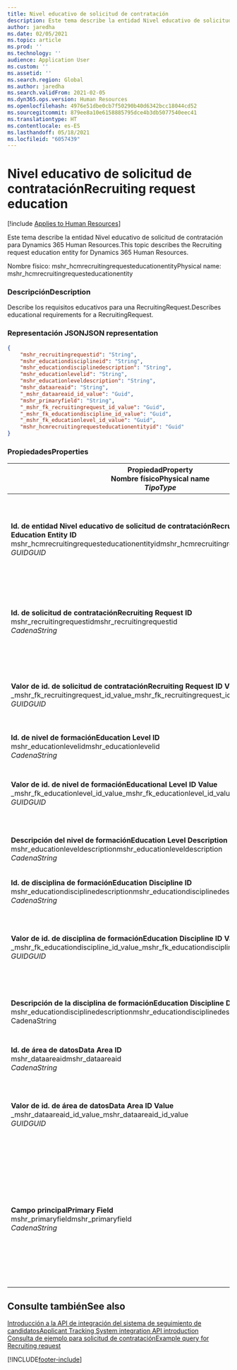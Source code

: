 ```yaml
---
title: Nivel educativo de solicitud de contratación
description: Este tema describe la entidad Nivel educativo de solicitud de contratación para Dynamics 365 Human Resources.
author: jaredha
ms.date: 02/05/2021
ms.topic: article
ms.prod: ''
ms.technology: ''
audience: Application User
ms.custom: ''
ms.assetid: ''
ms.search.region: Global
ms.author: jaredha
ms.search.validFrom: 2021-02-05
ms.dyn365.ops.version: Human Resources
ms.openlocfilehash: 4976e51dbe0cb7f50290b40d6342bcc18044cd52
ms.sourcegitcommit: 879ee8a10e6158885795dce4b3db5077540eec41
ms.translationtype: HT
ms.contentlocale: es-ES
ms.lasthandoff: 05/18/2021
ms.locfileid: "6057439"
---
```

# <a name="recruiting-request-education"></a><span data-ttu-id="00723-103">Nivel educativo de solicitud de contratación</span><span class="sxs-lookup"><span data-stu-id="00723-103">Recruiting request education</span></span>

[!include [Applies to Human Resources](../includes/applies-to-hr.md)]

<span data-ttu-id="00723-104">Este tema describe la entidad Nivel educativo de solicitud de contratación para Dynamics 365 Human Resources.</span><span class="sxs-lookup"><span data-stu-id="00723-104">This topic describes the Recruiting request education entity for Dynamics 365 Human Resources.</span></span>

<span data-ttu-id="00723-105">Nombre físico: mshr_hcmrecruitingrequesteducationentity</span><span class="sxs-lookup"><span data-stu-id="00723-105">Physical name: mshr_hcmrecruitingrequesteducationentity</span></span>

### <a name="description"></a><span data-ttu-id="00723-106">Descripción</span><span class="sxs-lookup"><span data-stu-id="00723-106">Description</span></span>

<span data-ttu-id="00723-107">Describe los requisitos educativos para una RecruitingRequest.</span><span class="sxs-lookup"><span data-stu-id="00723-107">Describes educational requirements for a RecruitingRequest.</span></span>

### <a name="json-representation"></a><span data-ttu-id="00723-108">Representación JSON</span><span class="sxs-lookup"><span data-stu-id="00723-108">JSON representation</span></span>

```json
{
    "mshr_recruitingrequestid": "String",
    "mshr_educationdisciplineid": "String",
    "mshr_educationdisciplinedescription": "String",
    "mshr_educationlevelid": "String",
    "mshr_educationleveldescription": "String",
    "mshr_dataareaid": "String",
    "_mshr_dataareaid_id_value": "Guid",
    "mshr_primaryfield": "String",
    "_mshr_fk_recruitingrequest_id_value": "Guid",
    "_mshr_fk_educationdiscipline_id_value": "Guid",
    "_mshr_fk_educationlevel_id_value": "Guid",
    "mshr_hcmrecruitingrequesteducationentityid": "Guid"
}
```

### <a name="properties"></a><span data-ttu-id="00723-109">Propiedades</span><span class="sxs-lookup"><span data-stu-id="00723-109">Properties</span></span>

| <span data-ttu-id="00723-110">Propiedad</span><span class="sxs-lookup"><span data-stu-id="00723-110">Property</span></span><br><span data-ttu-id="00723-111">**Nombre físico**</span><span class="sxs-lookup"><span data-stu-id="00723-111">**Physical name**</span></span><br><span data-ttu-id="00723-112">**_Tipo_**</span><span class="sxs-lookup"><span data-stu-id="00723-112">**_Type_**</span></span> | <span data-ttu-id="00723-113">Utilizar</span><span class="sxs-lookup"><span data-stu-id="00723-113">Use</span></span> | <span data-ttu-id="00723-114">Descripción</span><span class="sxs-lookup"><span data-stu-id="00723-114">Description</span></span> |
| --- | --- | --- |
| <span data-ttu-id="00723-115">**Id. de entidad Nivel educativo de solicitud de contratación**</span><span class="sxs-lookup"><span data-stu-id="00723-115">**Recruiting Request Education Entity ID**</span></span><br><span data-ttu-id="00723-116">mshr_hcmrecruitingrequesteducationentityid</span><span class="sxs-lookup"><span data-stu-id="00723-116">mshr_hcmrecruitingrequesteducationentityid</span></span><br><span data-ttu-id="00723-117">*GUID*</span><span class="sxs-lookup"><span data-stu-id="00723-117">*GUID*</span></span> | <span data-ttu-id="00723-118">Solo lectura</span><span class="sxs-lookup"><span data-stu-id="00723-118">Read-only</span></span><br><span data-ttu-id="00723-119">Obligatorio</span><span class="sxs-lookup"><span data-stu-id="00723-119">Required</span></span> | <span data-ttu-id="00723-120">Identificador único generado por el sistema para el registro Nivel educativo de solicitud de contratación.</span><span class="sxs-lookup"><span data-stu-id="00723-120">System-generated unique identifier for the Recruiting Request Education record.</span></span> |
| <span data-ttu-id="00723-121">**Id. de solicitud de contratación**</span><span class="sxs-lookup"><span data-stu-id="00723-121">**Recruiting Request ID**</span></span><br><span data-ttu-id="00723-122">mshr_recruitingrequestid</span><span class="sxs-lookup"><span data-stu-id="00723-122">mshr_recruitingrequestid</span></span><br><span data-ttu-id="00723-123">*Cadena*</span><span class="sxs-lookup"><span data-stu-id="00723-123">*String*</span></span> | <span data-ttu-id="00723-124">Escribir una vez</span><span class="sxs-lookup"><span data-stu-id="00723-124">Write-once</span></span><br><span data-ttu-id="00723-125">Obligatorio</span><span class="sxs-lookup"><span data-stu-id="00723-125">Required</span></span> | <span data-ttu-id="00723-126">Identificador único legible por el usuario de la solicitud de contratación relacionada.</span><span class="sxs-lookup"><span data-stu-id="00723-126">The user-readable unique identifier of the related recruiting request.</span></span> |
| <span data-ttu-id="00723-127">**Valor de id. de solicitud de contratación**</span><span class="sxs-lookup"><span data-stu-id="00723-127">**Recruiting Request ID Value**</span></span><br><span data-ttu-id="00723-128">_mshr_fk_recruitingrequest_id_value</span><span class="sxs-lookup"><span data-stu-id="00723-128">_mshr_fk_recruitingrequest_id_value</span></span><br><span data-ttu-id="00723-129">*GUID*</span><span class="sxs-lookup"><span data-stu-id="00723-129">*GUID*</span></span> | <span data-ttu-id="00723-130">Solo lectura</span><span class="sxs-lookup"><span data-stu-id="00723-130">Read-only</span></span><br><span data-ttu-id="00723-131">Obligatorio</span><span class="sxs-lookup"><span data-stu-id="00723-131">Required</span></span><br><span data-ttu-id="00723-132">Clave externa: mshr_hcmrecruitingrequestentityid de mshr_hcmrecruitingrequestentity</span><span class="sxs-lookup"><span data-stu-id="00723-132">Foreign key: mshr_hcmrecruitingrequestentityid of mshr_hcmrecruitingrequestentity</span></span> | <span data-ttu-id="00723-133">Identificador único generado por el sistema de la solicitud de contratación relacionada.</span><span class="sxs-lookup"><span data-stu-id="00723-133">System-generated unique identifier of the related recruiting request.</span></span> |
| <span data-ttu-id="00723-134">**Id. de nivel de formación**</span><span class="sxs-lookup"><span data-stu-id="00723-134">**Education Level ID**</span></span><br><span data-ttu-id="00723-135">mshr_educationlevelid</span><span class="sxs-lookup"><span data-stu-id="00723-135">mshr_educationlevelid</span></span><br><span data-ttu-id="00723-136">*Cadena*</span><span class="sxs-lookup"><span data-stu-id="00723-136">*String*</span></span> | <span data-ttu-id="00723-137">Escribir una vez</span><span class="sxs-lookup"><span data-stu-id="00723-137">Write-once</span></span><br><span data-ttu-id="00723-138">Obligatorio</span><span class="sxs-lookup"><span data-stu-id="00723-138">Required</span></span> | <span data-ttu-id="00723-139">El nivel educativo requerido.</span><span class="sxs-lookup"><span data-stu-id="00723-139">The level of education required.</span></span> |
| <span data-ttu-id="00723-140">**Valor de id. de nivel de formación**</span><span class="sxs-lookup"><span data-stu-id="00723-140">**Educational Level ID Value**</span></span><br><span data-ttu-id="00723-141">_mshr_fk_educationlevel_id_value</span><span class="sxs-lookup"><span data-stu-id="00723-141">_mshr_fk_educationlevel_id_value</span></span><br><span data-ttu-id="00723-142">*GUID*</span><span class="sxs-lookup"><span data-stu-id="00723-142">*GUID*</span></span> | <span data-ttu-id="00723-143">Solo lectura</span><span class="sxs-lookup"><span data-stu-id="00723-143">Read-only</span></span><br><span data-ttu-id="00723-144">Obligatorio</span><span class="sxs-lookup"><span data-stu-id="00723-144">Required</span></span><br><span data-ttu-id="00723-145">Clave externa: entidad mshr_hcmeducationlevelentityid de mshr_hcmeducationlevelentity</span><span class="sxs-lookup"><span data-stu-id="00723-145">Foreign key: mshr_hcmeducationlevelentityid of mshr_hcmeducationlevelentity</span></span> | <span data-ttu-id="00723-146">Identificador único generado por el sistema del nivel de formación requerido.</span><span class="sxs-lookup"><span data-stu-id="00723-146">System-generated unique identifier of the level of education required.</span></span> |
| <span data-ttu-id="00723-147">**Descripción del nivel de formación**</span><span class="sxs-lookup"><span data-stu-id="00723-147">**Education Level Description**</span></span><br><span data-ttu-id="00723-148">mshr_educationleveldescription</span><span class="sxs-lookup"><span data-stu-id="00723-148">mshr_educationleveldescription</span></span><br><span data-ttu-id="00723-149">*Cadena*</span><span class="sxs-lookup"><span data-stu-id="00723-149">*String*</span></span> | <span data-ttu-id="00723-150">Solo lectura</span><span class="sxs-lookup"><span data-stu-id="00723-150">Read-only</span></span><br><span data-ttu-id="00723-151">Obligatorio</span><span class="sxs-lookup"><span data-stu-id="00723-151">Required</span></span> | <span data-ttu-id="00723-152">Descripción del nivel requerido para la aptitud.</span><span class="sxs-lookup"><span data-stu-id="00723-152">The description of the level required for the skill.</span></span> |
| <span data-ttu-id="00723-153">**Id. de disciplina de formación**</span><span class="sxs-lookup"><span data-stu-id="00723-153">**Education Discipline ID**</span></span><br><span data-ttu-id="00723-154">mshr_educationdisciplinedescription</span><span class="sxs-lookup"><span data-stu-id="00723-154">mshr_educationdisciplinedescription</span></span><br><span data-ttu-id="00723-155">*Cadena*</span><span class="sxs-lookup"><span data-stu-id="00723-155">*String*</span></span> | <span data-ttu-id="00723-156">Escribir una vez</span><span class="sxs-lookup"><span data-stu-id="00723-156">Write-once</span></span><br><span data-ttu-id="00723-157">Obligatorio</span><span class="sxs-lookup"><span data-stu-id="00723-157">Required</span></span> | <span data-ttu-id="00723-158">Ámbito de la disciplina de formación.</span><span class="sxs-lookup"><span data-stu-id="00723-158">The area of educational discipline.</span></span> |
| <span data-ttu-id="00723-159">**Valor de id. de disciplina de formación**</span><span class="sxs-lookup"><span data-stu-id="00723-159">**Education Discipline ID Value**</span></span><br><span data-ttu-id="00723-160">_mshr_fk_educationdiscipline_id_value</span><span class="sxs-lookup"><span data-stu-id="00723-160">_mshr_fk_educationdiscipline_id_value</span></span><br><span data-ttu-id="00723-161">*GUID*</span><span class="sxs-lookup"><span data-stu-id="00723-161">*GUID*</span></span> | <span data-ttu-id="00723-162">Solo lectura</span><span class="sxs-lookup"><span data-stu-id="00723-162">Read-only</span></span><br><span data-ttu-id="00723-163">Obligatorio</span><span class="sxs-lookup"><span data-stu-id="00723-163">Required</span></span><br><span data-ttu-id="00723-164">Clave externa: mshr_hcmeducationdisciplineentityid de mshr_hcmeducationdisciplineentity</span><span class="sxs-lookup"><span data-stu-id="00723-164">Foreign key: mshr_hcmeducationdisciplineentityid of mshr_hcmeducationdisciplineentity</span></span> | <span data-ttu-id="00723-165">Identificador único generado por el sistema del ámbito de la disciplina de formación.</span><span class="sxs-lookup"><span data-stu-id="00723-165">System-generated unique identifier of the area of educational discipline.</span></span> |
| <span data-ttu-id="00723-166">**Descripción de la disciplina de formación**</span><span class="sxs-lookup"><span data-stu-id="00723-166">**Education Discipline Description**</span></span><br><span data-ttu-id="00723-167">mshr_educationdisciplinedescription</span><span class="sxs-lookup"><span data-stu-id="00723-167">mshr_educationdisciplinedescription</span></span><br><span data-ttu-id="00723-168">Cadena</span><span class="sxs-lookup"><span data-stu-id="00723-168">String</span></span> | <span data-ttu-id="00723-169">Solo lectura</span><span class="sxs-lookup"><span data-stu-id="00723-169">Read-only</span></span><br><span data-ttu-id="00723-170">Obligatorio</span><span class="sxs-lookup"><span data-stu-id="00723-170">Required</span></span> | <span data-ttu-id="00723-171">Descripción del ámbito de la disciplina de formación.</span><span class="sxs-lookup"><span data-stu-id="00723-171">The description of the area of educational discipline.</span></span> |
| <span data-ttu-id="00723-172">**Id. de área de datos**</span><span class="sxs-lookup"><span data-stu-id="00723-172">**Data Area ID**</span></span><br><span data-ttu-id="00723-173">mshr_dataareaid</span><span class="sxs-lookup"><span data-stu-id="00723-173">mshr_dataareaid</span></span><br><span data-ttu-id="00723-174">*Cadena*</span><span class="sxs-lookup"><span data-stu-id="00723-174">*String*</span></span> | <span data-ttu-id="00723-175">Leer/Escribir</span><span class="sxs-lookup"><span data-stu-id="00723-175">Read/write</span></span><br><span data-ttu-id="00723-176">Opcional</span><span class="sxs-lookup"><span data-stu-id="00723-176">Optional</span></span> | <span data-ttu-id="00723-177">Especifica la entidad jurídica (empresa).</span><span class="sxs-lookup"><span data-stu-id="00723-177">Specifies the legal entity (company).</span></span>|
| <span data-ttu-id="00723-178">**Valor de id. de área de datos**</span><span class="sxs-lookup"><span data-stu-id="00723-178">**Data Area ID Value**</span></span><br><span data-ttu-id="00723-179">_mshr_dataareaid_id_value</span><span class="sxs-lookup"><span data-stu-id="00723-179">_mshr_dataareaid_id_value</span></span><br><span data-ttu-id="00723-180">*GUID*</span><span class="sxs-lookup"><span data-stu-id="00723-180">*GUID*</span></span> | <span data-ttu-id="00723-181">Solo lectura</span><span class="sxs-lookup"><span data-stu-id="00723-181">Read-only</span></span><br><span data-ttu-id="00723-182">Opcional</span><span class="sxs-lookup"><span data-stu-id="00723-182">Optional</span></span><br><span data-ttu-id="00723-183">Clave externa: entidad cdm_companyid of cdm_company</span><span class="sxs-lookup"><span data-stu-id="00723-183">Foreign key: cdm_companyid of cdm_company entity</span></span> | <span data-ttu-id="00723-184">Valor GUID generado por el sistema que identifica a la entidad jurídica (empresa).</span><span class="sxs-lookup"><span data-stu-id="00723-184">System-generated GUID value identifying the legal entity (company).</span></span> |
| <span data-ttu-id="00723-185">**Campo principal**</span><span class="sxs-lookup"><span data-stu-id="00723-185">**Primary Field**</span></span><br><span data-ttu-id="00723-186">mshr_primaryfield</span><span class="sxs-lookup"><span data-stu-id="00723-186">mshr_primaryfield</span></span><br><span data-ttu-id="00723-187">*Cadena*</span><span class="sxs-lookup"><span data-stu-id="00723-187">*String*</span></span> | <span data-ttu-id="00723-188">Solo lectura</span><span class="sxs-lookup"><span data-stu-id="00723-188">Read-only</span></span><br><span data-ttu-id="00723-189">Obligatorio</span><span class="sxs-lookup"><span data-stu-id="00723-189">Required</span></span> | <span data-ttu-id="00723-190">Concatenación del valor de la solicitud de contratación, el id. de nivel de formación y el id, de disciplina de formación como otro método para identificar de forma única el registro.</span><span class="sxs-lookup"><span data-stu-id="00723-190">Concatenation of Recruiting Request value, Education Level ID, and Education Discipline ID as another method to uniquely identify the record.</span></span> |

## <a name="see-also"></a><span data-ttu-id="00723-191">Consulte también</span><span class="sxs-lookup"><span data-stu-id="00723-191">See also</span></span>

[<span data-ttu-id="00723-192">Introducción a la API de integración del sistema de seguimiento de candidatos</span><span class="sxs-lookup"><span data-stu-id="00723-192">Applicant Tracking System integration API introduction</span></span>](hr-admin-integration-ats-api-introduction.md)<br>
[<span data-ttu-id="00723-193">Consulta de ejemplo para solicitud de contratación</span><span class="sxs-lookup"><span data-stu-id="00723-193">Example query for Recruiting request</span></span>](hr-admin-integration-ats-api-recruiting-request-example-query.md)



[!INCLUDE[footer-include](../includes/footer-banner.md)]